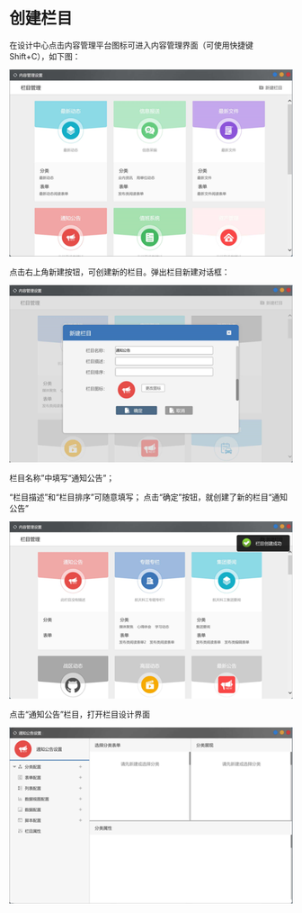 # 创建栏目

在设计中心点击内容管理平台图标可进入内容管理界面（可使用快捷键Shift+C），如下图：

![](../../.gitbook/assets/image%20%2886%29.png)



点击右上角新建按钮，可创建新的栏目。弹出栏目新建对话框：

![](../../.gitbook/assets/image%20%28140%29.png)




  
栏目名称”中填写“通知公告”；

 “栏目描述”和“栏目排序”可随意填写； 点击“确定”按钮，就创建了新的栏目“通知公告”

![](../../.gitbook/assets/image%20%2870%29.png)

点击“通知公告”栏目，打开栏目设计界面

![](../../.gitbook/assets/image%20%2874%29.png)





